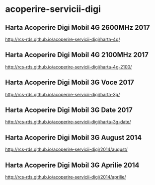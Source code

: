 acoperire-servicii-digi
=======================

## Harta Acoperire Digi Mobil 4G 2600MHz 2017 ##
http://rcs-rds.github.io/acoperire-servicii-digi/harta-4g/

## Harta Acoperire Digi Mobil 4G 2100MHz 2017 ##
http://rcs-rds.github.io/acoperire-servicii-digi/harta-4g-2100/

## Harta Acoperire Digi Mobil 3G Voce 2017 ##
http://rcs-rds.github.io/acoperire-servicii-digi/harta-3g/

## Harta Acoperire Digi Mobil 3G Date 2017 ##
http://rcs-rds.github.io/acoperire-servicii-digi/harta-3g-date/

## Harta Acoperire Digi Mobil 3G August 2014 ##
http://rcs-rds.github.io/acoperire-servicii-digi/2014/august/

## Harta Acoperire Digi Mobil 3G Aprilie 2014 ##
http://rcs-rds.github.io/acoperire-servicii-digi/2014/aprilie/
